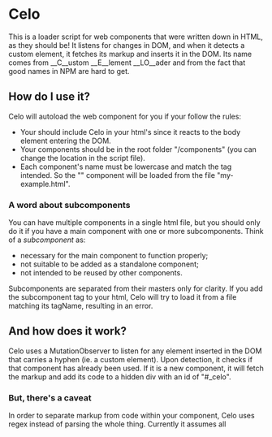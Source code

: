 # Celo
This is a loader script for web components that were written down in HTML, as they should be! It listens for changes in DOM, and when it detects a custom element, it fetches its markup and inserts it in the DOM. Its name comes from __C__ustom __E__lement __LO__ader and from the fact that good names in NPM are hard to get.

## How do I use it?
Celo will autoload the web component for you if your follow the rules:
+ Your should include Celo in your html's <head> since it reacts to the body element entering the DOM.
+ Your components should be in the root folder "/components" (you can change the location in the script file).
+ Each component's name must be lowercase and match the tag intended. So the "<my-example>" component will be loaded from the file "my-example.html".

### A word about subcomponents
You can have multiple components in a single html file, but you should only do it if you have a main component with one or more subcomponents. Think of a _subcomponent_ as:

+ necessary for the main component to function properly;
+ not suitable to be added as a standalone component;
+ not intended to be reused by other components.

Subcomponents are separated from their masters only for clarity. If you add the subcomponent tag to your html, Celo will try to load it from a file matching its tagName, resulting in an error.

## And how does it work?
Celo uses a MutationObserver to listen for any element inserted in the DOM that carries a hyphen (ie. a custom element).
Upon detection, it checks if that component has already been used. If it is a new component, it will fetch the markup and add its code to a hidden div with an id of "#\_celo".

### But, there's a caveat
In order to separate markup from code within your component, Celo uses regex instead of parsing the whole thing. Currently it assumes all <script> tags are meant to be added to the light DOM, so if you add them within the <template> tags, they'll be stripped away.
You probably don't _need_ <script> tags within the template and will be using lifecycle hooks anyway. But if you do, _then Celo currently isn't for you_.

## Requirements
Celo has no dependencies, but the non-minified version assumes ES6.

## What Celo doesn't do for you
+ The web components, for one. You must create them yourself.
+ It doesn't make your app descriptive, reactive, responsive or progressive. It just allows you to load web components and lets you do your other chores whichever way you see fit.
+ It doesn't cache your components for other visits. Try setting that up with service workers.
+ It doesn't polyfill your components.

## And how am I supposed to be writing the components?
Here's how a "simple-example.html" file could look like (I'm not advocating this is the _right_ way to do it, just stating that it works):

  <template id="tpl-simple-example">
    &nbsp;&nbsp;&nbsp;&nbsp;<div>
      &nbsp;&nbsp;&nbsp;&nbsp;&nbsp;&nbsp;&nbsp;&nbsp;<p>This is a demo web component.</p>
    &nbsp;&nbsp;&nbsp;&nbsp;</div>
    &nbsp;&nbsp;&nbsp;&nbsp;<style>
      &nbsp;&nbsp;&nbsp;&nbsp;&nbsp;&nbsp;&nbsp;&nbsp;p{
        &nbsp;&nbsp;&nbsp;&nbsp;&nbsp;&nbsp;&nbsp;&nbsp;&nbsp;&nbsp;&nbsp;&nbsp;padding: 5px 10px;
        &nbsp;&nbsp;&nbsp;&nbsp;&nbsp;&nbsp;&nbsp;&nbsp;&nbsp;&nbsp;&nbsp;&nbsp;background-color: antiquewhite;
      &nbsp;&nbsp;&nbsp;&nbsp;&nbsp;&nbsp;&nbsp;&nbsp;}
    &nbsp;&nbsp;&nbsp;&nbsp;</style>
  </template>
  <script>
    &nbsp;&nbsp;&nbsp;&nbsp;class SimpleExample extends HTMLElement{
      &nbsp;&nbsp;&nbsp;&nbsp;&nbsp;&nbsp;&nbsp;&nbsp;constructor(){
        &nbsp;&nbsp;&nbsp;&nbsp;&nbsp;&nbsp;&nbsp;&nbsp;&nbsp;&nbsp;&nbsp;&nbsp;super()
        &nbsp;&nbsp;&nbsp;&nbsp;&nbsp;&nbsp;&nbsp;&nbsp;&nbsp;&nbsp;&nbsp;&nbsp;const el = document.querySelector("#tpl-simple-example")
                            &nbsp;&nbsp;&nbsp;&nbsp;&nbsp;&nbsp;&nbsp;&nbsp;&nbsp;&nbsp;&nbsp;&nbsp;&nbsp;&nbsp;&nbsp;&nbsp;&nbsp;&nbsp;&nbsp;&nbsp;&nbsp;&nbsp;&nbsp;&nbsp;&nbsp;&nbsp;&nbsp;&nbsp;&nbsp;&nbsp;&nbsp;&nbsp;&nbsp;&nbsp;&nbsp;&nbsp;&nbsp;&nbsp;&nbsp;&nbsp;&nbsp;&nbsp;&nbsp;&nbsp;&nbsp;&nbsp;&nbsp;&nbsp;.content.cloneNode(true)
        &nbsp;&nbsp;&nbsp;&nbsp;&nbsp;&nbsp;&nbsp;&nbsp;&nbsp;&nbsp;&nbsp;&nbsp;this.attachShadow({mode:'open'}).appendChild( el )
      &nbsp;&nbsp;&nbsp;&nbsp;&nbsp;&nbsp;&nbsp;&nbsp;}
    &nbsp;&nbsp;&nbsp;&nbsp;}
    &nbsp;&nbsp;&nbsp;&nbsp;customElements.define( 'simple-example',SimpleExample )
  </script>
